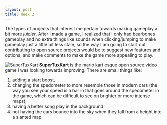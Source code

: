 ```yaml
---
layout: post
title: Week 2
---
```


  The types of projects that interest me pertain towards making gameplay a bit more _juicier_. After I made a game, I realized that I only had bearbones gameplay and no extra things like sounds when clicking/jumping to make gameplay just a little bit less stale, so the way I am going to start out contributing to open source projects would be to suggest new features and options, and make comments to make the game more appealing to play.  
  
  ![SuperTuxKart](https://images.sftcdn.net/images/t_app-cover-l,f_auto/p/d1e42972-96d4-11e6-890b-00163ed833e7/421919870/supertuxkart-screenshot.jpg)
  **SuperTuxKart** is the mario kart esque open source video game I was looking towards improving. There are small things like: 
  1. adding a start boost, 
  2. changing the spedometer to more resemble those in modern cars (the way you see your speed is a bar in that goes around the spedometer in the game, which can be difficult to see on brighter or more intense maps), 
  3. having a better song play in the background
  4. not having the cars bounce into the sky when they fall from a height into a slanted map.  
